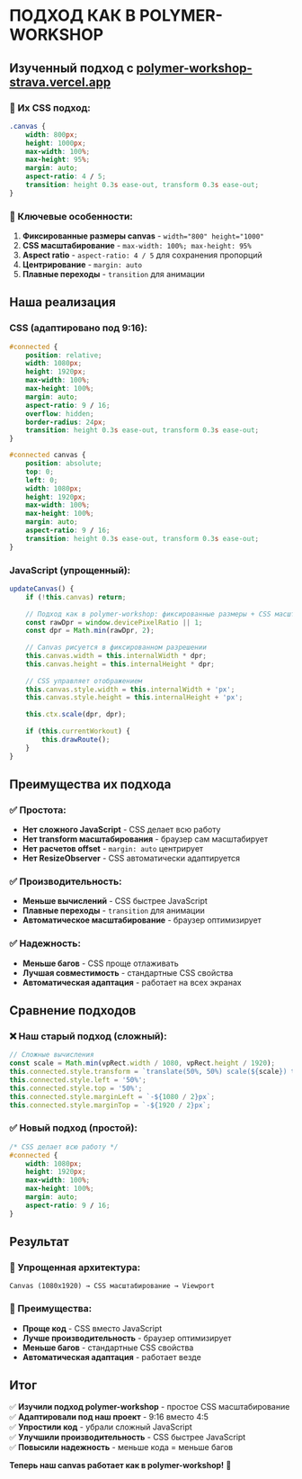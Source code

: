 # ПОДХОД КАК В POLYMER-WORKSHOP

## Изученный подход с [polymer-workshop-strava.vercel.app](https://polymer-workshop-strava.vercel.app/activity?activityId=15635516267)

### 🎨 Их CSS подход:
```css
.canvas {
    width: 800px;
    height: 1000px;
    max-width: 100%;
    max-height: 95%;
    margin: auto;
    aspect-ratio: 4 / 5;
    transition: height 0.3s ease-out, transform 0.3s ease-out;
}
```

### 🔧 Ключевые особенности:
1. **Фиксированные размеры canvas** - `width="800" height="1000"`
2. **CSS масштабирование** - `max-width: 100%; max-height: 95%`
3. **Aspect ratio** - `aspect-ratio: 4 / 5` для сохранения пропорций
4. **Центрирование** - `margin: auto`
5. **Плавные переходы** - `transition` для анимации

## Наша реализация

### CSS (адаптировано под 9:16):
```css
#connected {
    position: relative;
    width: 1080px;
    height: 1920px;
    max-width: 100%;
    max-height: 100%;
    margin: auto;
    aspect-ratio: 9 / 16;
    overflow: hidden;
    border-radius: 24px;
    transition: height 0.3s ease-out, transform 0.3s ease-out;
}

#connected canvas {
    position: absolute;
    top: 0;
    left: 0;
    width: 1080px;
    height: 1920px;
    max-width: 100%;
    max-height: 100%;
    margin: auto;
    aspect-ratio: 9 / 16;
    transition: height 0.3s ease-out, transform 0.3s ease-out;
}
```

### JavaScript (упрощенный):
```javascript
updateCanvas() {
    if (!this.canvas) return;
    
    // Подход как в polymer-workshop: фиксированные размеры + CSS масштабирование
    const rawDpr = window.devicePixelRatio || 1;
    const dpr = Math.min(rawDpr, 2);
    
    // Canvas рисуется в фиксированном разрешении
    this.canvas.width = this.internalWidth * dpr;
    this.canvas.height = this.internalHeight * dpr;
    
    // CSS управляет отображением
    this.canvas.style.width = this.internalWidth + 'px';
    this.canvas.style.height = this.internalHeight + 'px';
    
    this.ctx.scale(dpr, dpr);
    
    if (this.currentWorkout) {
        this.drawRoute();
    }
}
```

## Преимущества их подхода

### ✅ Простота:
- **Нет сложного JavaScript** - CSS делает всю работу
- **Нет transform масштабирования** - браузер сам масштабирует
- **Нет расчетов offset** - `margin: auto` центрирует
- **Нет ResizeObserver** - CSS автоматически адаптируется

### ✅ Производительность:
- **Меньше вычислений** - CSS быстрее JavaScript
- **Плавные переходы** - `transition` для анимации
- **Автоматическое масштабирование** - браузер оптимизирует

### ✅ Надежность:
- **Меньше багов** - CSS проще отлаживать
- **Лучшая совместимость** - стандартные CSS свойства
- **Автоматическая адаптация** - работает на всех экранах

## Сравнение подходов

### ❌ Наш старый подход (сложный):
```javascript
// Сложные вычисления
const scale = Math.min(vpRect.width / 1080, vpRect.height / 1920);
this.connected.style.transform = `translate(50%, 50%) scale(${scale}) translate(-50%, -50%)`;
this.connected.style.left = '50%';
this.connected.style.top = '50%';
this.connected.style.marginLeft = `-${1080 / 2}px`;
this.connected.style.marginTop = `-${1920 / 2}px`;
```

### ✅ Новый подход (простой):
```css
/* CSS делает всю работу */
#connected {
    width: 1080px;
    height: 1920px;
    max-width: 100%;
    max-height: 100%;
    margin: auto;
    aspect-ratio: 9 / 16;
}
```

## Результат

### 🎯 Упрощенная архитектура:
```
Canvas (1080x1920) → CSS масштабирование → Viewport
```

### 🚀 Преимущества:
- **Проще код** - CSS вместо JavaScript
- **Лучше производительность** - браузер оптимизирует
- **Меньше багов** - стандартные CSS свойства
- **Автоматическая адаптация** - работает везде

## Итог

✅ **Изучили подход polymer-workshop** - простое CSS масштабирование  
✅ **Адаптировали под наш проект** - 9:16 вместо 4:5  
✅ **Упростили код** - убрали сложный JavaScript  
✅ **Улучшили производительность** - CSS быстрее JavaScript  
✅ **Повысили надежность** - меньше кода = меньше багов  

**Теперь наш canvas работает как в polymer-workshop!** 🎉
